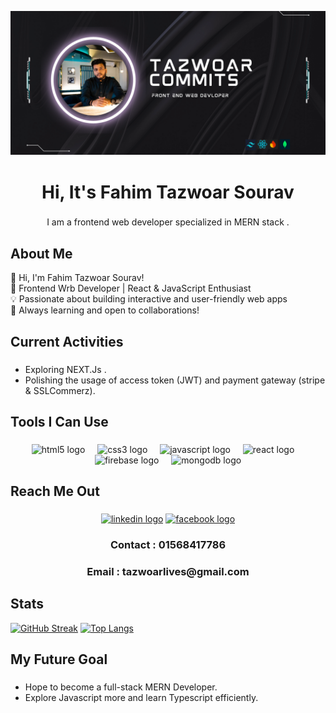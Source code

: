 
![logo](https://github.com/TazwoarCommits/TazwoarCommits/blob/main/git-Banner.png)

###

<h1 align="center">Hi, It's  Fahim Tazwoar Sourav</h1>

###

<p align="center">I am a frontend web developer specialized in MERN stack .</p>

###

<h2>About Me</h2>

<p>👋 Hi, I'm Fahim Tazwoar Sourav!<br>
🚀 Frontend Wrb Developer | React & JavaScript Enthusiast<br>
💡 Passionate about building interactive and user-friendly web apps<br>
🌱 Always learning and open to collaborations!</p>

###


<h2 align="left">Current Activities</h2>


###

<ul align="left">
  <li>Exploring NEXT.Js .</li>
  <li>Polishing the usage of access token (JWT) and payment gateway (stripe & SSLCommerz).</li>
</ul>

###


<h2 align="left">Tools I Can Use</h2>


###

<div align="center">
  <img src="https://cdn.jsdelivr.net/gh/devicons/devicon/icons/html5/html5-original.svg" height="40" alt="html5 logo"  />
  <img width="12" />
  <img src="https://cdn.jsdelivr.net/gh/devicons/devicon/icons/css3/css3-original.svg" height="40" alt="css3 logo"  />
  <img width="12" />
  <img src="https://cdn.jsdelivr.net/gh/devicons/devicon/icons/javascript/javascript-original.svg" height="40" alt="javascript logo"  />
  <img width="12" />
  <img src="https://cdn.jsdelivr.net/gh/devicons/devicon/icons/react/react-original.svg" height="40" alt="react logo"  />
  <img width="12" />
  <img src="https://cdn.jsdelivr.net/gh/devicons/devicon/icons/firebase/firebase-plain.svg" height="40" alt="firebase logo"  />
  <img width="12" />
  <img src="https://cdn.jsdelivr.net/gh/devicons/devicon/icons/mongodb/mongodb-original.svg" height="40" alt="mongodb logo"  />
</div>


###


<h2 align="left">Reach Me Out</h2>


###

<div align="center">
  <a href="https://www.linkedin.com/in/fahim-tazwoar-475a4234a"><img src="https://raw.githubusercontent.com/maurodesouza/profile-readme-generator/master/src/assets/icons/social/linkedin/default.svg" width="52" height="40" alt="linkedin logo"  /></a>
  <a href="https://www.facebook.com/fahimtazwoar.sourav"><img src="https://raw.githubusercontent.com/maurodesouza/profile-readme-generator/master/src/assets/icons/social/facebook/default.svg" width="52" height="40" alt="facebook logo"  /></a>
  <h3>Contact : 01568417786</h3>
  <h3>Email : tazwoarlives@gmail.com</h3>
</div>

###

<h2 align="left">Stats</h2>

[![GitHub Streak](https://streak-stats.demolab.com/?user=TazwoarCommits)](https://git.io/streak-stats) 
[![Top Langs](https://github-readme-stats.vercel.app/api/top-langs/?username=TazwoarCommits&theme=dark&layout=donut)](https://github.com/anuraghazra/github-readme-stats)



###

<h2 align="left">My Future Goal</h2>

###

<ul align="left">
  <li>Hope to become a full-stack MERN Developer.</li> 
  <li>Explore Javascript more and learn Typescript efficiently.</li>
</ul>

###

<!---
TazwoarCommits/TazwoarCommits is a ✨ special ✨ repository because its `README.md` (this file) appears on your GitHub profile.
You can click the Preview link to take a look at your changes.
--->
